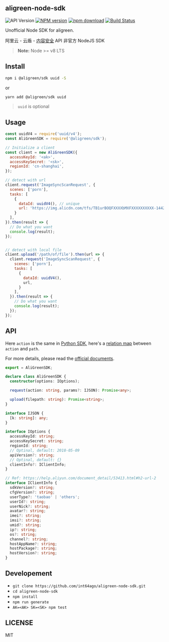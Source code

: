 aligreen-node-sdk
---

![API Version][api-version]
[![NPM version][npm-image]][npm-url]
[![npm download][download-image]][download-url]
[![Build Status][travis-image]][travis-url]

Unofficial Node SDK for aligreen.

阿里云 - 云盾 - [内容安全](https://yundun.console.aliyun.com/?p=cts) API 非官方 NodeJS SDK

> **Note:** Node >= v8 LTS

## Install

```bash
npm i @aligreen/sdk uuid -S
```

or

```bash
yarn add @aligreen/sdk uuid
```

> `uuid` is optional

## Usage

```js
const uuidV4 = require('uuid/v4');
const AliGreenSDK = require('@aligreen/sdk');

// Initialize a client
const client = new AliGreenSDK({
  accessKeyId: '<ak>',
  accessKeySecret: '<sk>',
  regionId: 'cn-shanghai',
});

// detect with url
client.request('ImageSyncScanRequest', {
  scenes: ['porn'],
  tasks: [
    {
      dataId: uuidV4(), // unique
      url: 'https://img.alicdn.com/tfs/TB1urBOQFXXXXbMXFXXXXXXXXXX-1442-257.png',
    }
  ],
}).then(result => {
  // Do what you want
  console.log(result);
});


// detect with local file
client.upload('/path/of/file').then(url => {
  client.request('ImageSyncScanRequest', {
    scenes: ['porn'],
    tasks: [
      {
        dataId: uuidV4(),
        url,
      }
    ],
  }).then(result => {
    // Do what you want
    console.log(result);
  });
});
```

## API

Here `action` is the same in [Python SDK](https://github.com/aliyun/aliyun-openapi-python-sdk/tree/master/aliyun-python-sdk-green/aliyunsdkgreen/request/v20180509), here's a [relation map](https://github.com/int64ago/aligreen-node-sdk/blob/master/lib/actions.json) between `action` and `path`.

For more details, please read the [official documents](https://help.aliyun.com/document_detail/70409.html).

```typescript
export = AliGreenSDK;

declare class AliGreenSDK {
  constructor(options: IOptions);

  request(action: string, params?: IJSON): Promise<any>;

  upload(filepath: string): Promise<string>;
}

interface IJSON {
  [k: string]: any;
}

interface IOptions {
  accessKeyId: string;
  accessKeySecret: string;
  regionId: string;
  // Optinal, default: 2018-05-09
  apiVersion?: string;
  // Optinal, default: {}
  clientInfo?: IClientInfo;
}

// Ref: https://help.aliyun.com/document_detail/53413.html#h2-url-2
interface IClientInfo {
  sdkVersion?: string;
  cfgVersion?: string;
  userType?: 'taobao' | 'others';
  userId?: string;
  userNick?: string;
  avatar?: string;
  imei?: string;
  imsi?: string;
  umid?: string;
  ip?: string;
  os?: string;
  channel?: string;
  hostAppName?: string;
  hostPackage?: string;
  hostVersion?: string;
}
```

## Developement

 - `git clone https://github.com/int64ago/aligreen-node-sdk.git`
 - `cd aligreen-node-sdk`
 - `npm install`
 - `npm run generate`
 - `AK=<AK> SK=<SK> npm test`

## LICENSE

MIT


 [api-version]: https://img.shields.io/badge/Version-2018--05--09-%23ff69b4.svg?style=flat-square
 [npm-image]: https://img.shields.io/npm/v/@aligreen/sdk.svg?style=flat-square
 [npm-url]: https://npmjs.org/package/@aligreen/sdk
 [download-image]: https://img.shields.io/npm/dm/@aligreen/sdk.svg?style=flat-square
 [download-url]: https://npmjs.org/package/@aligreen/sdk
 [travis-url]: https://travis-ci.org/int64ago/aligreen-node-sdk
 [travis-image]: https://img.shields.io/travis/int64ago/aligreen-node-sdk.svg?style=flat-square